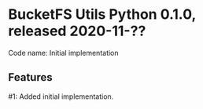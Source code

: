 # BucketFS Utils Python 0.1.0, released 2020-11-??

Code name: Initial implementation

## Features

#1: Added initial implementation.